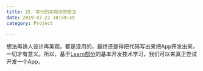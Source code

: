 ```yaml
---
title: 四. 写代码实现你的想法
date: 2019-07-22 10:59:49
category: Project

---
```


想法再诱人设计再美观，都是没用的，最终还是得把代码写出来把App开发出来，一切才有意义。所以，基于[Learn部分](/categories/learn/)的基本开发技术学习，我们可以来真正尝试开发一个App。
